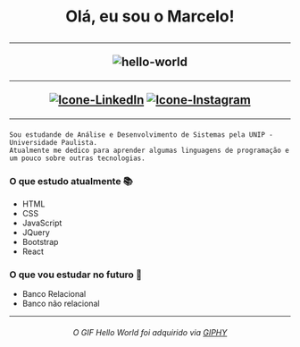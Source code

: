 <h1 align ="center"><b>
  Olá, eu sou o Marcelo!</b>
</h1>

<h2 align="center">
<hr>
  
![hello-world](https://user-images.githubusercontent.com/93165300/143136001-97be3cf1-810c-4c2d-b65a-2ff09102cb97.gif)

<hr>

[![Icone-LinkedIn](https://user-images.githubusercontent.com/93165300/145651956-36065121-9414-4b0b-bf3b-9bcf167ec41a.png)](https://www.linkedin.com/in/marcelomarques075/)
[![Icone-Instagram](https://user-images.githubusercontent.com/93165300/145652269-2c3b9f39-a049-43ea-852c-b2dca1b1a3bf.png)](https://www.instagram.com/marcelo.marques075/)
  
<hr>
  
</h2>

```
Sou estudande de Análise e Desenvolvimento de Sistemas pela UNIP - Universidade Paulista.
Atualmente me dedico para aprender algumas linguagens de programação e um pouco sobre outras tecnologias.
```

### O que estudo atualmente 📚

  - HTML
  - CSS
  - JavaScript
  - JQuery
  - Bootstrap
  - React
<!--   - Linguagem C -->

### O que vou estudar no futuro 📙
  
  - Banco Relacional
  - Banco não relacional



<!-- ### O que estou fazendo atualmente ⁉ -->

<!--  Estou tentando desenvolver um site de cadastro de pessoas diagnosticadas com Covid19, é praticamente a mesma coisa que esse projetinho <a href="https://github.com/MarceloM075/Meu-primeiro-programa-em-C"> aqui</a>. <br> -->
<!--   Se quiser conferir o andamento dele, basta clicar <a href="https://github.com/MarceloM075/Cadastro-de-Pessoas-com-Covid19---Web"> aqui</a>. -->
  
  
<hr>


<h6 align ="center">
  O GIF Hello World foi adquirido via <a target=_blank href="https://giphy.com/gifs/i4MAH84pqe2m2aVojc"> GIPHY</a>
</h6>
